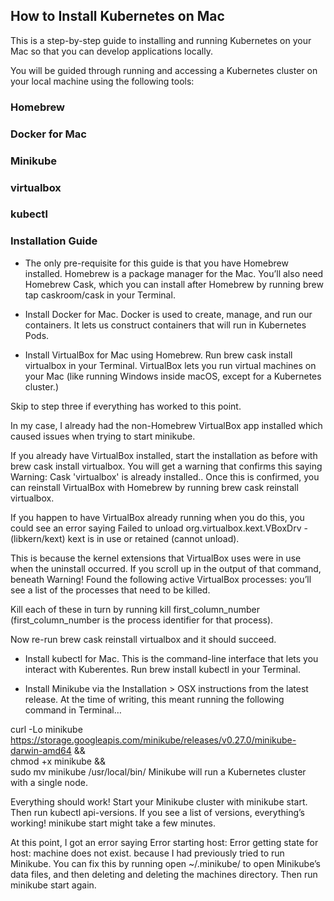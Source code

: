 ## How to Install Kubernetes on Mac

This is a step-by-step guide to installing and running Kubernetes on your Mac so that you can develop applications locally.

You will be guided through running and accessing a Kubernetes cluster on your local machine using the following tools:

### Homebrew
### Docker for Mac
### Minikube
### virtualbox
### kubectl
### Installation Guide

- The only pre-requisite for this guide is that you have Homebrew installed. Homebrew is a package manager for the Mac. You’ll also need Homebrew Cask, which you can install after Homebrew by running brew tap caskroom/cask in your Terminal.

- Install Docker for Mac. Docker is used to create, manage, and run our containers. It lets us construct containers that will run in Kubernetes Pods.

- Install VirtualBox for Mac using Homebrew. Run brew cask install virtualbox in your Terminal. VirtualBox lets you run virtual machines on your Mac (like running Windows inside macOS, except for a Kubernetes cluster.)

Skip to step three if everything has worked to this point.

In my case, I already had the non-Homebrew VirtualBox app installed which caused issues when trying to start minikube.

If you already have VirtualBox installed, start the installation as before with brew cask install virtualbox. You will get a warning that confirms this saying Warning: Cask 'virtualbox' is already installed.. Once this is confirmed, you can reinstall VirtualBox with Homebrew by running brew cask reinstall virtualbox.

If you happen to have VirtualBox already running when you do this, you could see an error saying Failed to unload org.virtualbox.kext.VBoxDrv - (libkern/kext) kext is in use or retained (cannot unload).

This is because the kernel extensions that VirtualBox uses were in use when the uninstall occurred. If you scroll up in the output of that command, beneath Warning! Found the following active VirtualBox processes: you’ll see a list of the processes that need to be killed.

Kill each of these in turn by running kill first_column_number (first_column_number is the process identifier for that process).

Now re-run brew cask reinstall virtualbox and it should succeed.

- Install kubectl for Mac. This is the command-line interface that lets you interact with Kuberentes. Run brew install kubectl in your Terminal.

- Install Minikube via the Installation > OSX instructions from the latest release. At the time of writing, this meant running the following command in Terminal…

curl -Lo minikube https://storage.googleapis.com/minikube/releases/v0.27.0/minikube-darwin-amd64 &&\
      chmod +x minikube &&\
      sudo mv minikube /usr/local/bin/
Minikube will run a Kubernetes cluster with a single node.

Everything should work! Start your Minikube cluster with minikube start. Then run kubectl api-versions. If you see a list of versions, everything’s working! minikube start might take a few minutes.

At this point, I got an error saying Error starting host: Error getting state for host: machine does not exist. because I had previously tried to run Minikube. You can fix this by running open ~/.minikube/ to open Minikube’s data files, and then deleting and deleting the machines directory. Then run minikube start again.

